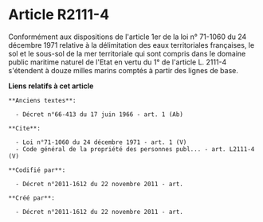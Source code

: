 # Article R2111-4

Conformément aux dispositions de l'article 1er de la loi n° 71-1060 du 24 décembre 1971 relative à la délimitation des eaux
territoriales françaises, le sol et le sous-sol de la mer territoriale qui sont compris dans le domaine public maritime
naturel de l'Etat en vertu du 1° de l'article L. 2111-4 s'étendent à douze milles marins comptés à partir des lignes de base.

**Liens relatifs à cet article**

	**Anciens textes**:

	  - Décret n°66-413 du 17 juin 1966 - art. 1 (Ab)

	**Cite**:

	  - Loi n°71-1060 du 24 décembre 1971 - art. 1 (V)
	  - Code général de la propriété des personnes publ... - art. L2111-4 (V)

	**Codifié par**:

	  - Décret n°2011-1612 du 22 novembre 2011 - art.

	**Créé par**:

	  - Décret n°2011-1612 du 22 novembre 2011 - art.
